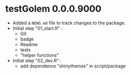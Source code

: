 # testGolem 0.0.0.9000

* Added a `NEWS.md` file to track changes to the package.
* Initial step "01_start.R" :  
  - Git  
  - badge
  - Readme
  - tests
  - "helper functions"
* Initial step "02_dev.R" :  
  - add dependence "shinythemes" in script/package

